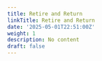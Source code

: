 ```yaml
---
title: Retire and Return
linkTitle: Retire and Return
date: '2025-05-01T22:51:00Z'
weight: 1
description: No content
draft: false
---
```



<!-- Unsupported block type: unsupported -->